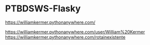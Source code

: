 # PTBDSWS-Flasky

https://williamkermer.pythonanywhere.com/ 

https://williamkermer.pythonanywhere.com/user/William%20Kermer
https://williamkermer.pythonanywhere.com/rotainexistente
